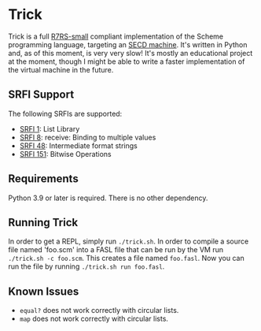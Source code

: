 # Trick

Trick is a full [R7RS-small][2] compliant implementation of the Scheme
programming language, targeting an [SECD machine][1]. It's written in Python
and, as of this moment, is very very slow! It's mostly an educational project at
the moment, though I might be able to write a faster implementation of the
virtual machine in the future.

## SRFI Support

The following SRFIs are supported:

 - [SRFI 1][3]: List Library
 - [SRFI 8][4]: receive: Binding to multiple values
 - [SRFI 48][6]: Intermediate format strings
 - [SRFI 151][5]: Bitwise Operations 

## Requirements

Python 3.9 or later is required. There is no other dependency.

## Running Trick

In order to get a REPL, simply run `./trick.sh`. In order to compile a source
file named 'foo.scm' into a FASL file that can be run by the VM run `./trick.sh
-c foo.scm`. This creates a file named `foo.fasl`. Now you can run the file by
running `./trick.sh run foo.fasl`.

## Known Issues

 - `equal?` does not work correctly with circular lists.
 - `map` does not work correctly with circular lists.

[1]: https://en.wikipedia.org/wiki/SECD_machine
[2]: https://small.r7rs.org
[3]: https://srfi.schemers.org/srfi-1/srfi-1.html
[4]: https://srfi.schemers.org/srfi-8/srfi-8.html
[5]: https://srfi.schemers.org/srfi-151/srfi-151.html
[6]: https://srfi.schemers.org/srfi-48/srfi-48.html
